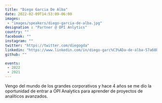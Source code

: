 ```yaml
---
title: "Diego Garcia De Alba"
date: 2022-02-09T14:53:09-06:00
images:
 - "images/speakers/diego-garcia-de-alba.jpg"
designation : "Partner @ OPI Anlytics"
country: ""
facebook: ""
instagram: ""
twitter: "https://twitter.com/diegogda"
linkedin: "https://www.linkedin.com/in/diego-garc%C3%ADa-de-alba-57a60b22/?originalSubdomain=mx"
github: ""

events:
 - 2022
 - 2021
---
```


Vengo del mundo de los grandes corporativos y hace 4 años se me dio la oportunidad de entrar a OPI Analytics para aprender de proyectos de analíticos avanzados.